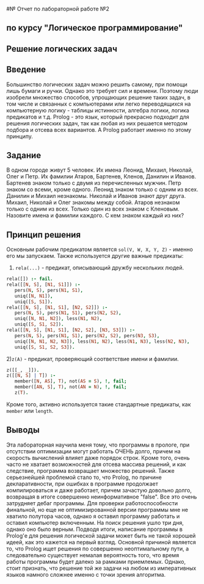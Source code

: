 #№ Отчет по лабораторной работе №2
## по курсу "Логическое программирование"

## Решение логических задач

## Введение
Большинство логических задач можно решить самому, при помощи лишь бумаги и ручки. Однако это требует сил и времени. Поэтому люди изобрели множество способов, упрощающих решение таких задач, в том числе и связанных с компьютерами или легко переводящихся на компьютерную логику - таблицы истинности, алгебра логики, логика предикатов и т.д. Prolog - это язык, который прекрасно подходит для решения логических задач, так как любая из них решается методом подбора и отсева всех вариантов. А Prolog работает именно по этому принципу.

## Задание
В одном городе живут 5 человек. Их имена Леонид, Михаил, Николай, Олег и Петр. Их фамилии Атаров, Бартенев, Кленов, Данилин и Иванов. Бартенев знаком только с двумя из перечисленных мужчин. Петр знаком со всеми, кроме одного. Леонид знаком только с одним из всех. Данилин и Михаил незнакомы. Николай и Иванов знают друг друга. Михаил, Николай и Олег знакомы между собой. Атаров незнаком только с одним из всех. Только один из всех знаком с Кленовым. Назовите имена и фамилии каждого. С кем знаком каждый из них?

## Принцип решения
Основным рабочим предикатом является ```sol(V, W, X, Y, Z)``` - именно его мы запускаем. Также используется другие важные предикаты:

1) ```rela(...)``` - предикат, описывающий дружбу нескольких людей.
```prolog
rela([]) :- fail.
rela([[N, S], [N1, S1]]) :- 
   pers(N, S), pers(N1, S1), 
   uniq([N, N1]),
   uniq([S, S1]).
rela([[N, S], [N1, S1], [N2, S2]]) :- 
   pers(N, S), pers(N1, S1), pers(N2, S2),
   uniq([N, N1, N2]), less(N1, N2),
   uniq([S, S1, S2]).
rela([[N, S], [N1, S1], [N2, S2], [N3, S3]]) :- 
   pers(N, S), pers(N1, S1), pers(N2, S2), pers(N3, S3),
   uniq([N, N1, N2, N3]), less(N1, N2), less(N1, N3), less(N2, N3),
   uniq([S, S1, S2, S3]).
```


2)```z(A)``` - предикат, проверяющий соответствие имени и фамилии.
```prolog
z([[_, _]]).
z([[N, S] | T]) :- 
   member([N, AS], T), not(AS = S), !, fail;
   member([AN, S], T), not(AN = N), !, fail;
   z(T).
```

Кроме того, активно используется такие стандартные предикаты, как ```member``` или ```length```.

## Выводы
Эта лабораторная научила меня тому, что программы в прологе, при отсутствии оптимизации могут работать ОЧЕНЬ долго, причем на скорость вычислений влияет даже порядок строк. Кроме того, очень часто не хватает возможностей для отсева массива решений, и как следствие, программа возвращает множество решений. Также серьезнейшей проблемой стало то, что Prolog, по причине декларативности, при ошибках в программе продолжает компилироваться и даже работает, причем зачастую довольно долго, возвращая в итоге совершенно неинформативное "false". Все это очень затрудняет дебаг программы. Для проверки работоспособности финальной, но еще не оптимизированной версии программы мне не хватило полутора часов, однако я оставил программу работать и оставил компьютер включенным. На поиск решения ушло три дня, однако оно было верным. Подводя итоги, написание программы в Prolog'е для решения логической задачи может быть не такой хорошей идеей, как это кажется на первый взгляд. Основной причиной является то, что Prolog ищет решения по совершенно неоптимальному пути, а следовательно существует немалая вероятность того, что время работы программы будет далеко за рамками приемлемых. Однако, стоит признать, что решение той же задачи на любом из императивных языков намного сложнее именно с точки зрения алгоритма.
